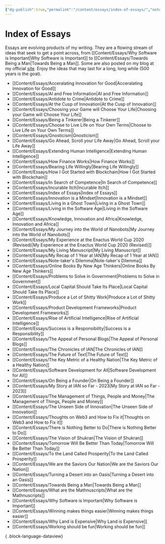 ```yaml
---
{"dg-publish":true,"permalink":"/content/essays/index-of-essays/","noteIcon":"2"}
---
```


# Index of Essays

Essays are evolving products of my writing. They are a flowing stream of ideas that seek to get a point across, from [[Content/Essays/Why Software is Important\|Why Software is Important]] to [[Content/Essays/Towards Being a Man\|Towards Being a Man]]. Some are also posted on my blog at my official [site](https://mwaweru.com). Enjoy the ideas that may last for a long, long while (500 years is the goal).
- [[Content/Essays/Acceralating Innovation for Good\|Acceralating Innovation for Good]]
- [[Content/Essays/AI and Free Information\|AI and Free Information]]
- [[Content/Essays/Antidote to Crime\|Antidote to Crime]]
- [[Content/Essays/At the Cusp of Innovation\|At the Cusp of Innovation]]
- [[Content/Essays/Choosing your Game will Choose Your Life\|Choosing your Game will Choose Your Life]]
- [[Content/Essays/Being a Tinkerer\|Being a Tinkerer]]
- [[Content/Essays/Choose to Live Life on Your Own Terms\|Choose to Live Life on Your Own Terms]]
- [[Content/Essays/Gnosticism\|Gnosticism]]
- [[Content/Essays/Go Ahead, Scroll your Life Away\|Go Ahead, Scroll your Life Away]]
- [[Content/Essays/Extending Human Intelligence\|Extending Human Intelligence]]
- [[Content/Essays/How Finance Works\|How Finance Works]]
- [[Content/Essays/Bearing Life Willingly\|Bearing Life Willingly]]
- [[Content/Essays/How I Got Started with Blockchain\|How I Got Started with Blockchain]]
- [[Content/Essays/In Search of Competence\|In Search of Competence]]
- [[Content/Essays/Incurable Itch\|Incurable Itch]]
- [[Content/Essays/Index of Essays\|Index of Essays]]
- [[Content/Essays/Innovation is a Mindset\|Innovation is a Mindset]]
- [[Content/Essays/Living in a Ghost Town\|Living in a Ghost Town]]
- [[Content/Essays/Living in the Software Age\|Living in the Software Age]]
- [[Content/Essays/Knowledge, Innovation and Africa\|Knowledge, Innovation and Africa]]
- [[Content/Essays/My Journey into the World of Nanobots\|My Journey into the World of Nanobots]]
- [[Content/Essays/My Experience at the Enactus World Cup 2020 (Revised)\|My Experience at the Enactus World Cup 2020 (Revised)]]
- [[Content/Essays/My Living Manuscript\|My Living Manuscript]]
- [[Content/Essays/My Recap of 1 Year at IAN\|My Recap of 1 Year at IAN]]
- [[Content/Essays/Note-taker's Dilemma\|Note-taker's Dilemma]]
- [[Content/Essays/Online Books By New Age Thinkers\|Online Books By New Age Thinkers]]
- [[Content/Essays/Problems to Solve in Government\|Problems to Solve in Government]]
- [[Content/Essays/Local Capital Should Take Its Place\|Local Capital Should Take Its Place]]
- [[Content/Essays/Produce a Lot of Shitty Work\|Produce a Lot of Shitty Work]]
- [[Content/Essays/Product Development Frameworks\|Product Development Frameworks]]
- [[Content/Essays/Rise of Artificial Intelligence\|Rise of Artificial Intelligence]]
- [[Content/Essays/Success is a Responsibility\|Success is a Responsibility]]
- [[Content/Essays/The Appeal of Personal Blogs\|The Appeal of Personal Blogs]]
- [[Content/Essays/The Chronicles of IAN\|The Chronicles of IAN]]
- [[Content/Essays/The Future of Text\|The Future of Text]]
- [[Content/Essays/The Key Metric of a Healthy Nation\|The Key Metric of a Healthy Nation]]
- [[Content/Essays/Software Development for All\|Software Development for All]]
- [[Content/Essays/On Being a Founder\|On Being a Founder]]
- [[Content/Essays/My Story at IAN so Far - 2023\|My Story at IAN so Far - 2023]]
- [[Content/Essays/The Management of Things, People and Money\|The Management of Things, People and Money]]
- [[Content/Essays/The Unseen Side of Innovation\|The Unseen Side of Innovation]]
- [[Content/Essays/Thoughts on Web3 and How to Fix it\|Thoughts on Web3 and How to Fix it]]
- [[Content/Essays/There is Nothing Better to Do\|There is Nothing Better to Do]]
- [[Content/Essays/The Vision of Shukran\|The Vision of Shukran]]
- [[Content/Essays/Tomorrow Will Be Better Than Today\|Tomorrow Will Be Better Than Today]]
- [[Content/Essays/To the Land Called Prosperity\|To the Land Called Prosperity]]
- [[Content/Essays/We are the Saviors Our Nation\|We are the Saviors Our Nation]]
- [[Content/Essays/Turning a Desert into an Oasis\|Turning a Desert into an Oasis]]
- [[Content/Essays/Towards Being a Man\|Towards Being a Man]]
- [[Content/Essays/What are the Mathnuscripts\|What are the Mathnuscripts]]
- [[Content/Essays/Why Software is Important\|Why Software is Important]]
- [[Content/Essays/Winning makes things easier\|Winning makes things easier]]
- [[Content/Essays/Why Land is Expensive\|Why Land is Expensive]]
- [[Content/Essays/Working should be fun\|Working should be fun]]

{ .block-language-dataview}


